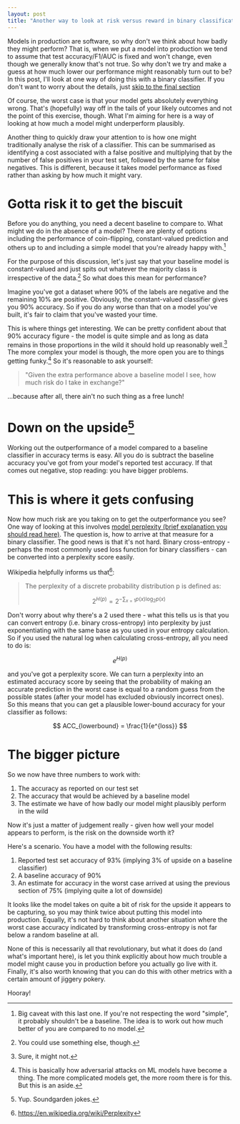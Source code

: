```yaml
---
layout: post
title: "Another way to look at risk versus reward in binary classification"
---
```

<script type="text/javascript" async  src="https://cdnjs.cloudflare.com/ajax/libs/mathjax/2.7.5/MathJax.js?config=TeX-MML-AM_CHTML"></script>

Models in production are software, so why don't we think about how badly they might perform? That is, when we put a model into production we tend to assume that test accuracy/F1/AUC is fixed and won't change, even though we generally know that's not true. So why don't we try and make a guess at how much lower our performance might reasonably turn out to be? In this post, I'll look at one way of doing this with a binary classifier. If you don't want to worry about the details, just [skip to the final section](#the-bigger-picture)

Of course, the worst case is that your model gets absolutely everything wrong. That's (hopefully) way off in the tails of your likely outcomes and not the point of this exercise, though. What I'm aiming for here is a way of looking at how much a model might underperform plausibly.

Another thing to quickly draw your attention to is how one might traditionally analyse the risk of a classifier. This can be summarised as identifying a cost associated with a false positive and multiplying that by the number of false positives in your test set, followed by the same for false negatives. This is different, because it takes model performance as fixed rather than asking by how much it might vary.

# Gotta risk it to get the biscuit

Before you do anything, you need a decent baseline to compare to. What might we do in the absence of a model? There are plenty of options including the performance of coin-flipping, constant-valued prediction and others up to and including a simple model that you're already happy with.[^1]

For the purpose of this discussion, let's just say that your baseline model is constant-valued and just spits out whatever the majority class is irrespective of the data.[^2] So what does this mean for performance?

Imagine you've got a dataset where 90% of the labels are negative and the remaining 10% are positive. Obviously, the constant-valued classifier gives you 90% accuracy. So if you do any worse than that on a model you've built, it's fair to claim that you've wasted your time. 

This is where things get interesting. We can be pretty confident about that 90% accuracy figure - the model is quite simple and as long as data remains in those proportions in the wild it should hold up reasonably well.[^3] The more complex your model is though, the more open you are to things getting funky.[^4] So it's reasonable to ask yourself: 

> "Given the extra performance above a baseline model I see, how much risk do I take in exchange?"

...because after all, there ain't no such thing as a free lunch!

# Down on the upside[^5]

Working out the outperformance of a model compared to a baseline classifier in accuracy terms is easy. All you do is subtract the baseline accuracy you've got from your model's reported test accuracy. If that comes out negative, stop reading: you have bigger problems.

# This is where it gets confusing

Now how much risk are you taking on to get the outperformance you see? One way of looking at this involves [model perplexity (brief explanation you should read here)](https://breakitdownto.earth/2019/06/12/Automated_Mistakes_with_AutoML.html#confused-yet). The question is, how to arrive at that measure for a binary classifier. The good news is that it's not hard. Binary cross-entropy - perhaps the most commonly used loss function for binary classifiers - can be converted into a perplexity score easily. 

Wikipedia helpfully informs us that[^6]:

> The perplexity of a discrete probability distribution p is defined as:
>
> $$2^{H(p)}=2^{-\sum _{x=1} p(x)\log _{2}p(x)}$$

Don't worry about why there's a 2 used there - what this tells us is that you can convert entropy (i.e. binary cross-entropy) into perplexity by just exponentiating with the same base as you used in your entropy calculation. So if you used the natural log when calculating cross-entropy, all you need to do is:

$$ e^{H(p)} $$

and you've got a perplexity score. We can turn a perplexity into an estimated accuracy score by seeing that the probability of making an accurate prediction in the worst case is equal to a random guess from the possible states (after your model has excluded obviously incorrect ones). So this means that you can get a plausible lower-bound accuracy for your classifier as follows:

$$ ACC_{lowerbound} = \frac{1}{e^{loss}} $$

# The bigger picture

So we now have three numbers to work with:

1. The accuracy as reported on our test set
2. The accuracy that would be achieved by a baseline model
3. The estimate we have of how badly our model might plausibly perform in the wild

Now it's just a matter of judgement really - given how well your model appears to perform, is the risk on the downside worth it?

Here's a scenario. You have a model with the following results:

1. Reported test set accuracy of 93% (implying 3% of upside on a baseline classifier)
2. A baseline accuracy of 90%
3. An estimate for accuracy in the worst case arrived at using the previous section of 75% (implying quite a lot of downside)

It looks like the model takes on quite a bit of risk for the upside it appears to be capturing, so you may think twice about putting this model into production. Equally, it's not hard to think about another situation where the worst case accuracy indicated by transforming cross-entropy is not far below a random baseline at all. 

None of this is necessarily all that revolutionary, but what it does do (and what's important here), is let you think explicitly about how much trouble a model might cause you in production before you actually go live with it. Finally, it's also worth knowing that you can do this with other metrics with a certain amount of jiggery pokery. 

Hooray!


[^1]: Big caveat with this last one. If you're not respecting the word "simple", it probably shouldn't be a baseline. The idea is to work out how much better of you are compared to no model.
[^2]: You could use something else, though.
[^3]: Sure, it might not. 
[^4]: This is basically how adversarial attacks on ML models have become a thing. The more complicated models get, the more room there is for this. But this is an aside.
[^5]: Yup. Soundgarden jokes.
[^6]: https://en.wikipedia.org/wiki/Perplexity